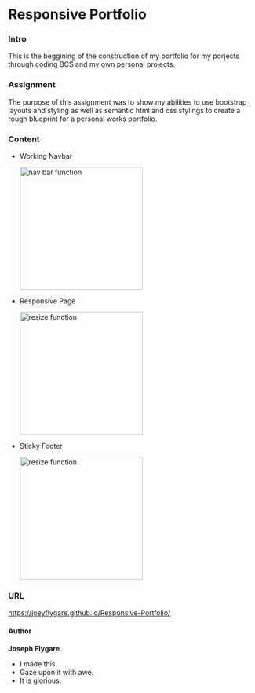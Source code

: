 # Responsive Portfolio

### Intro
This is  the beggining of the construction of my portfolio for my porjects through coding BCS and my own personal projects.

### Assignment
The purpose of this assignment was to show my abilities to use bootstrap layouts and styling as well as semantic html and css stylings to create a rough blueprint for a personal works portfolio.

### Content
* Working Navbar

    <img src="http://g.recordit.co/nF8sGmjCEO.gif" alt="nav bar function" width="250" height="250">

* Responsive Page

    <img src="http://g.recordit.co/1x60DI3EAR.gif" alt="resize function" width="250" height="250">

* Sticky Footer

    <img src="http://g.recordit.co/xVyUtuJepS.gif" alt="resize function" width="250" height="250">

### URL

https://joeyflygare.github.io/Responsive-Portfolio/

#### Author

**Joseph Flygare**
- I made this.
- Gaze upon it with awe.
- It is glorious.
